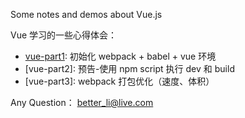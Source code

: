 Some notes and demos about Vue.js

Vue 学习的一些心得体会：

* [vue-part1](https://github.com/Deguang/learn-vue/blob/master/vue-part1/Vue%20%E7%8E%AF%E5%A2%83%E6%90%AD%E5%BB%BA%20part1.md): 初始化 webpack + babel + vue 环境
* [vue-part2]: 预告-使用 npm script 执行 dev 和 build
* [vue-part3]: webpack 打包优化（速度、体积）


Any Question：
<a href="mailto:better_li@live.com">better_li@live.com</a>